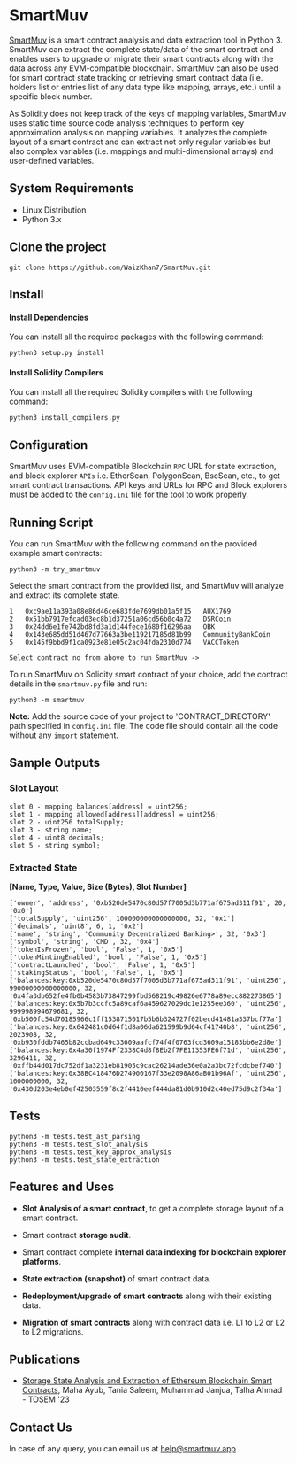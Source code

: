 # SmartMuv
[SmartMuv](https://www.smartmuv.app) is a smart contract analysis and data extraction tool in Python 3. SmartMuv can extract the complete state/data of the smart contract and enables users to upgrade or migrate their smart contracts along with the data across any EVM-compatible blockchain. SmartMuv can also be used for smart contract state tracking or retrieving smart contract data (i.e. holders list or entries list of any data type like mapping, arrays, etc.) until a specific block number.


As Solidity does not keep track of the keys of mapping variables, SmartMuv uses static time source code analysis techniques to perform key approximation analysis on mapping variables. It analyzes the complete layout of a smart contract and can extract not only regular variables but also complex variables (i.e. mappings and multi-dimensional arrays) and user-defined variables.

## System Requirements

- Linux Distribution
- Python 3.x

## Clone the project

```
git clone https://github.com/WaizKhan7/SmartMuv.git
```

## Install

#### Install Dependencies

You can install all the required packages with the following command:

```
python3 setup.py install
```

#### Install Solidity Compilers

You can install all the required Solidity compilers with the following command:

```
python3 install_compilers.py
```

## Configuration

SmartMuv uses EVM-compatible Blockchain `RPC` URL for state extraction, and block explorer `APIs` i.e. EtherScan, PolygonScan, BscScan, etc., to get smart contract transactions. API keys and URLs for RPC and Block explorers must be added to the `config.ini` file for the tool to work properly.

## Running Script

You can run SmartMuv with the following command on the provided example smart contracts:

```
python3 -m try_smartmuv
```

Select the smart contract from the provided list, and SmartMuv will analyze and extract its complete state. 

```
1   0xc9ae11a393a08e86d46ce683fde7699db01a5f15   AUX1769
2   0x51bb7917efcad03ec8b1d37251a06cd56b0c4a72   DSRCoin
3   0x24dd6e1fe742bd8fd3a1d144fece1680f16296aa   OBK
4   0x143e685dd51d467d77663a3be119217185d81b99   CommunityBankCoin
5   0x145f9bbd9f1ca0923e81e05c2ac04fda2310d774   VACCToken

Select contract no from above to run SmartMuv -> 
```

To run SmartMuv on Solidity smart contract of your choice, add the contract details in the `smartmuv.py` file and run:

```
python3 -m smartmuv
```
**Note:** Add the source code of your project to 'CONTRACT_DIRECTORY' path specified in `config.ini` file. The code file should contain all the code without any `import` statement.
## Sample Outputs

### Slot Layout

```
slot 0 - mapping balances[address] = uint256;
slot 1 - mapping allowed[address][address] = uint256;
slot 2 - uint256 totalSupply;
slot 3 - string name;
slot 4 - uint8 decimals;
slot 5 - string symbol;
```

### Extracted State

**[Name, Type, Value, Size (Bytes), Slot Number]**

```
['owner', 'address', '0xb520de5470c80d57f7005d3b771af675ad311f91', 20, '0x0']
['totalSupply', 'uint256', 100000000000000000, 32, '0x1']
['decimals', 'uint8', 6, 1, '0x2']
['name', 'string', 'Community Decentralized Banking>', 32, '0x3']
['symbol', 'string', 'CMD', 32, '0x4']
['tokenIsFrozen', 'bool', 'False', 1, '0x5']
['tokenMintingEnabled', 'bool', 'False', 1, '0x5']
['contractLaunched', 'bool', 'False', 1, '0x5']
['stakingStatus', 'bool', 'False', 1, '0x5']
['balances:key:0xb520de5470c80d57f7005d3b771af675ad311f91', 'uint256', 99000000000000000, 32, '0x4fa3db652fe4fb0b4583b73847299fbd568219c49826e6778a89ecc882273865']
['balances:key:0x5b7b3ccfc5a89caf6a459627029dc1e1255ee360', 'uint256', 999998994679681, 32, '0xb500fc54d70185966c1ff1538715017b5b6b324727f02becd41481a337bcf77a']
['balances:key:0x642481c0d64f1d8a06da621599b9d64cf41740b8', 'uint256', 2023908, 32, '0xb930fddb7465b82ccbad649c33609aafcf74f4f0763fcd3609a15183bb6e2d8e']
['balances:key:0x4a30f1974Ff2338C4d8f8Eb2f7FE11353FE6f71d', 'uint256', 3296411, 32, '0xffb44d017dc752df1a3231eb81905c9cac26214ade36e0a2a3bc72fcdcbef740']
['balances:key:0x38BC418476D274900167f33e2098A86aB01b96Af', 'uint256', 1000000000, 32, '0x430d203e4eb0ef42503559f8c2f4410eef444da81d0b910d2c40ed75d9c2f34a']
```

## Tests

```
python3 -m tests.test_ast_parsing
python3 -m tests.test_slot_analysis
python3 -m tests.test_key_approx_analysis
python3 -m tests.test_state_extraction
```

## Features and Uses

- **Slot Analysis of a smart contract**, to get a complete storage layout of a smart contract.
- Smart contract **storage audit**.
- Smart contract complete **internal data indexing for blockchain explorer platforms**.
- **State extraction (snapshot)** of smart contract data.
- **Redeployment/upgrade of smart contracts** along with their existing data.

- **Migration of smart contracts** along with contract data i.e. L1 to L2 or L2 to L2 migrations.
  

## Publications

- [Storage State Analysis and Extraction of Ethereum Blockchain Smart Contracts](https://dl.acm.org/doi/10.1145/3548683), Maha Ayub, Tania Saleem, Muhammad Janjua, Talha Ahmad - TOSEM '23

## Contact Us

In case of any query, you can email us at help@smartmuv.app
